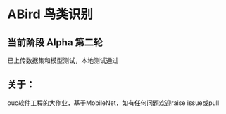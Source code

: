 # ABird 鸟类识别

## 当前阶段 Alpha 第二轮<br>
已上传数据集和模型测试，本地测试通过

## 关于：
 ouc软件工程的大作业，基于MobileNet，如有任何问题欢迎raise issue或pull

